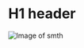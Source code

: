 # H1 header
![Image of smth](https://images.nightcafe.studio/jobs/9RD0KAkDsX2H09o3zNO4/9RD0KAkDsX2H09o3zNO4--1--41ok4.jpg?tr=w-1600,c-at_max)
